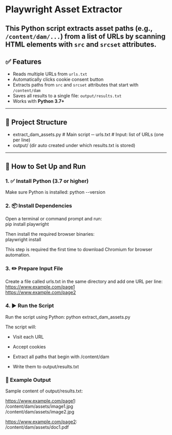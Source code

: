 # Playwright Asset Extractor

This Python script extracts asset paths (e.g., `/content/dam/...`) from a list of URLs by scanning HTML elements with `src` and `srcset` attributes.
---

## ✅ Features

- Reads multiple URLs from `urls.txt`
- Automatically clicks cookie consent button
- Extracts paths from `src` and `srcset` attributes that start with `/content/dam`
- Saves all results to a single file: `output/results.txt`
- Works with **Python 3.7+**

---

## 📁 Project Structure

- extract_dam_assets.py # Main script
─ urls.txt # Input: list of URLs (one per line)
- output/ (dir auto created under which results.txt is stored)

---

## 🚀 How to Set Up and Run

### 1. ✅ Install Python (3.7 or higher)

 Make sure Python is installed:
 python --version

### 2. 📦 Install Dependencies

 Open a terminal or command prompt and run:\
  pip install playwright

 Then install the required browser binaries:\
  playwright install
 
 This step is required the first time to download Chromium for browser automation.

### 3. ✏️ Prepare Input File
 Create a file called urls.txt in the same directory and add one URL per line:\
 https://www.example.com/page1 \
 https://www.example.com/page2

### 4. ▶️ Run the Script
 Run the script using Python:
  python extract_dam_assets.py

The script will:

- Visit each URL

- Accept cookies

- Extract all paths that begin with /content/dam

- Write them to output/results.txt


### 📄 Example Output
 Sample content of output/results.txt:  

 https://www.example.com/page1:  
  /content/dam/assets/image1.jpg  
  /content/dam/assets/image2.jpg  

 https://www.example.com/page2:  
  /content/dam/assets/doc1.pdf  
